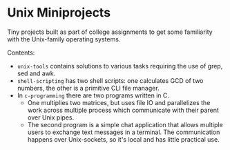 # Unix Miniprojects
Tiny projects built as part of college assignments to get some familiarity with the Unix-family operating systems.

Contents:
* `unix-tools` contains solutions to various tasks requiring the use of grep, sed and awk.
* `shell-scripting` has two shell scripts: one calculates GCD of two numbers, the other is a primitive CLI file manager.
* In `c-programming` there are two programs written in C.
  * One multiplies two matrices, but uses file IO and parallelizes the work across multiple process which communicate with their parent over Unix pipes.
  * The second program is a simple chat application that allows multiple users to exchange text messages in a terminal.
    The communication happens over Unix-sockets, so it's local and has little practical use. 
